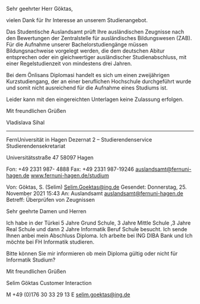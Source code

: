 Sehr geehrter Herr Göktas, 

vielen Dank für Ihr Interesse an unserem Studienangebot. 

Das Studentische Auslandsamt prüft Ihre ausländischen Zeugnisse nach den Bewertungen der Zentralstelle für ausländisches Bildungswesen (ZAB). 
Für die Aufnahme unserer Bachelorstudiengänge müssen Bildungsnachweise vorgelegt werden, die dem deutschen Abitur entsprechen oder ein gleichwertiger ausländischer Studienabschluss, mit einer Regelstudienzeit von mindestens drei Jahren. 

Bei dem Önlisans Diplomasi handelt es sich um einen zweijährigen Kurzstudiengang, der an einer beruflichen Hochschule durchgeführt wurde und somit nicht ausreichend für die Aufnahme eines Studiums ist. 

Leider kann mit den eingereichten Unterlagen keine Zulassung erfolgen. 


Mit freundlichen Grüßen

Vladislava Sihal
________________________________

FernUniversität in Hagen
Dezernat 2 – Studierendenservice
Studierendensekretariat 

Universitätsstraße 47
58097 Hagen

Fon: +49 2331 987- 4888
Fax: +49 2331 987-19246
auslandsamt@fernuni-hagen.de
www.fernuni-hagen.de/studium




Von: Göktas, S. (Selim) <Selim.Goektas@ing.de> 
Gesendet: Donnerstag, 25. November 2021 15:43
An: Auslandsamt <auslandsamt@fernuni-hagen.de>
Betreff: Überprüfen von Zeugnissen


Sehr geehrte Damen und Herren

Ich habe in der Türkei 5 Jahre Grund Schule, 3 Jahre Mittle Schule ,3 Jahre Real Schule und dann 2 Jahre Informatik Beruf Schule besucht.
Ich sende Ihnen anbei mein Abschluss Diploma. Ich arbeite bei ING DIBA Bank und Ich möchte bei FH Informatik studieren.

Bitte können Sie mir informieren ob mein Diploma gültig oder nicht für Informatik Studium?

Mit freundlichen Grüßen 

Selim Göktas
Customer Interaction

M +49 (0)176 30 33 29 13
E  selim.goektas@ing.de

